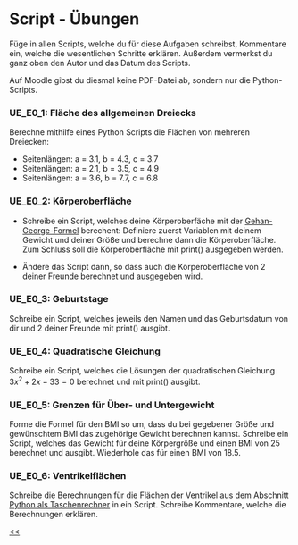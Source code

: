 # Script - Übungen

Füge in allen Scripts, welche du für diese Aufgaben schreibst, Kommentare ein, 
welche die wesentlichen Schritte erklären.
Außerdem vermerkst du ganz oben den Autor und das Datum des Scripts.

Auf Moodle gibst du diesmal keine PDF-Datei ab, 
sondern nur die Python-Scripts.

### UE_E0_1: Fläche des allgemeinen Dreiecks

Berechne mithilfe eines Python Scripts die Flächen von mehreren Dreiecken:
  - Seitenlängen: a = 3.1, b = 4.3, c = 3.7
  - Seitenlängen: a = 2.1, b = 3.5, c = 4.9
  - Seitenlängen: a = 3.6, b = 7.7, c = 6.8

### UE_E0_2: Körperoberfläche
  
- Schreibe ein Script, welches deine Körperoberfäche mit der 
[Gehan-George-Formel](https://de.wikipedia.org/wiki/K%C3%B6rperoberfl%C3%A4che) berechent: 
Definiere zuerst Variablen mit deinem Gewicht und 
deiner Größe und berechne dann die Körperoberfläche.
Zum Schluss soll die Körperoberfläche mit print() ausgegeben werden.

- Ändere das Script dann, so dass auch die Körperoberfläche 
von 2 deiner Freunde berechnet und ausgegeben wird.

### UE_E0_3: Geburtstage
 
Schreibe ein Script, welches jeweils den Namen und das Geburtsdatum von dir und 2 deiner Freunde mit print() ausgibt.


### UE_E0_4: Quadratische Gleichung

Schreibe ein Script, welches die Lösungen der quadratischen Gleichung
$3x^2 + 2x - 33 = 0$ berechnet und mit print() ausgibt.

### UE_E0_5: Grenzen für Über- und Untergewicht

Forme die Formel für den BMI so um, dass du bei gegebener
Größe und gewünschtem BMI das zugehörige Gewicht berechnen kannst.
Schreibe ein Script, welches das Gewicht für deine Körpergröße
und einen BMI von 25 berechnet und ausgibt.
Wiederhole das für einen BMI von 18.5.

### UE_E0_6: Ventrikelflächen

Schreibe die Berechnungen für die Flächen der Ventrikel 
aus dem Abschnitt
[Python als Taschenrechner](UE_C0_PythonAlsTaschenrechner.md) 
in ein Script.
Schreibe Kommentare, welche die Berechnungen erklären.



[<<](../markdown/E0_Script.md)
